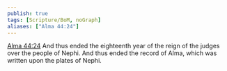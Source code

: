 ```yaml
---
publish: true
tags: [Scripture/BoM, noGraph]
aliases: ["Alma 44:24"]
---
```

[Alma 44:24](https://churchofjesuschrist.org/study/scriptures/bofm/alma/44?lang=eng&id=p24#p24) And thus ended the eighteenth year of the reign of the judges over the people of Nephi. And thus ended the record of Alma, which was written upon the plates of Nephi.




